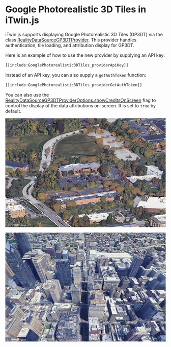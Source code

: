 # Google Photorealistic 3D Tiles in iTwin.js

iTwin.js supports displaying Google Photorealistic 3D Tiles (GP3DT) via the class [RealityDataSourceGP3DTProvider]($frontend). This provider handles authentication, tile loading, and attribution display for GP3DT.

Here is an example of how to use the new provider by supplying an API key:

```ts
[[include:GooglePhotorealistic3DTiles_providerApiKey]]
```

Instead of an API key, you can also supply a `getAuthToken` function:

```ts
[[include:GooglePhotorealistic3DTiles_providerGetAuthToken]]
```

You can also use the [RealityDataSourceGP3DTProviderOptions.showCreditsOnScreen]($frontend) flag to control the display of the data attributions on-screen. It is set to `true` by default.

![Google Photorealistic 3D Tiles - Exton](./google-photorealistic-3d-tiles-1.jpg "Google Photorealistic 3D Tiles - Exton")

![Google Photorealistic 3D Tiles - Philadelphia](./google-photorealistic-3d-tiles-2.jpg "Google Photorealistic 3D Tiles - Philadelphia")
